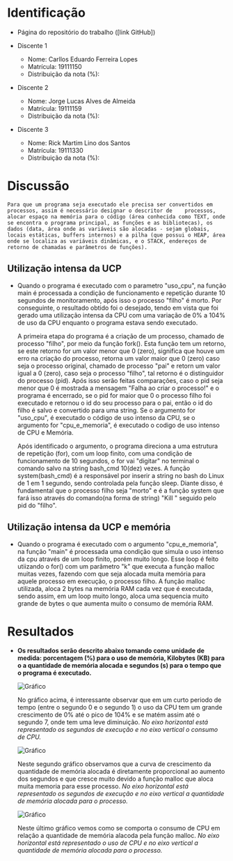 # Identificação

* Página do repositório do trabalho ([link GitHub]) 

* Discente 1
	* Nome: Carllos Eduardo Ferreira Lopes
	* Matrícula: 19111150
	* Distribuição da nota (%): 
* Discente 2
	* Nome: Jorge Lucas Alves de Almeida
	* Matrícula: 19111159
	* Distribuição da nota (%): 
* Discente 3
	* Nome: Rick Martim Lino dos Santos
	* Matrícula: 19111330
	* Distribuição da nota (%): 		
	
	
# Discussão

	Para que um programa seja executado ele precisa ser convertidos em processos, assim é necessário designar o descritor de 	processos, alocar espaço na memória para o código (área conhecida como TEXT, onde se encontra o programa principal, as funções e as bibliotecas), os dados (data, área onde as variáveis são alocadas - sejam globais, locais estáticas, buffers internos) e a pilha (que possui o HEAP, área onde se localiza as variáveis dinâmicas, e o STACK, endereços de retorno de chamadas e parâmetros de funções).

## Utilização intensa da UCP

-	Quando o programa é executado com o parametro "uso_cpu", na função main é processada a condição de funcionamento e
	repetição durante 10 segundos de monitoramento, após isso o processo "filho" é morto. Por conseguinte, o resultado
	obtido foi o desejado, tendo em vista que foi gerado uma utilização intensa da CPU com uma variação de 0% a 104% de
	uso da CPU enquanto o programa estava sendo executado.
	
	A primeira etapa do programa é a criação de um processo, chamado de processo "filho", por meio da função fork(). 
	Esta função tem um retorno, se este retorno for um valor menor que 0 (zero), significa que houve um erro na criação
	do processo, retorna um valor maior que 0 (zero) caso seja o processo original, chamado de processo "pai" e retorn um
	valor igual a 0 (zero), caso seja o processo "filho", tal retorno é o distinguidor do processo (pid). Após isso serão
	feitas comparações, caso o pid seja menor que 0 é mostrada a mensagem "Falha ao criar o processo!" e o programa é 
	encerrado, se o pid for maior que 0 o processo filho foi executado e retornou o id do seu processo para o pai, então
	o id do filho é salvo e convertido para uma string. Se o argumento for "uso_cpu", é executado o código de uso intenso
	da CPU, se o argumento for "cpu_e_memoria", é executado o codigo de uso intenso de CPU e Memória.
	
	Após identificado o argumento, o programa direciona a uma estrutura de repetição (for), com um loop finito, com uma
	condição de funcionamento de 10 segundos, o for vai "digitar" no terminal o comando salvo na string bash_cmd 10(dez)
	vezes. 
	A função system(bash_cmd) é a responsável por inserir a string no bash do Linux de 1 em 1 segundo, sendo controlada 
	pela função sleep. Diante disso, é fundamental que o processo filho seja "morto" e é a função system que fará isso
	através do comando(na forma de string) "Kill " seguido pelo pid do "filho". 
	
	

## Utilização intensa da UCP e memória

-	Quando o programa é executado com o argumento "cpu_e_memoria", na função "main" é processada uma condição que simula
	o uso intenso da cpu através de um loop finito, porém muito longo. Esse loop é feito utiizando o for() com um
	parâmetro "k" que executa a função malloc muitas vezes, fazendo com que seja alocada muita memória para aquele
	processo em execução, o processo filho. A função malloc utilizada, aloca 2 bytes na memória RAM cada vez que é
	executada, sendo assim, em um loop muito longo, aloca uma sequencia muito grande de bytes o que aumenta muito o 
	consumo de memória RAM.
	
	
# Resultados
-	**Os resultados serão descrito abaixo tomando como unidade de medida: porcentagem (%) para o uso de memória, Kilobytes (KB) para o a quantidade de memória alocada e segundos (s) para o tempo que o programa é executado.**

	![Gráfico](cpu_x_tempo.png)  

	No gráfico acima, é interessante observar que em um curto periodo de tempo (entre o segundo 0 e o segundo 1) o uso da CPU tem um grande crescimento de 0% até o pico de 104% e se matém assim até o segundo 7, onde tem uma leve diminuição. *No eixo horizontal está representado os segundos de execução e no eixo vertical o consumo de CPU.*

	![Gráfico](mem_x_tempo.png)  

	Neste segundo gráfico observamos que a curva de crescimento da quantidade de memória alocada é diretamente proporcional ao aumento dos segundos e que cresce muito devido a função malloc que aloca muita memoria para esse processo. *No eixo horizontal está representado os segundos de execução e no eixo vertical a quantidade de memória alocada para o processo.*
	
	![Gráfico](cpu_x_memoria.png) 
	
	Neste último gráfico vemos como se comporta o consumo de CPU em relação a quantidade de memória alacoda pela função malloc. *No eixo horizontal está representado o uso de CPU e no eixo vertical a quantidade de memória alocada para o processo.*
	
